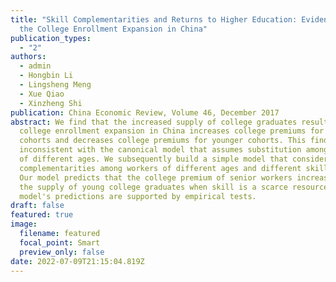 ```yaml
---
title: "Skill Complementarities and Returns to Higher Education: Evidence from
  the College Enrollment Expansion in China"
publication_types:
  - "2"
authors:
  - admin
  - Hongbin Li
  - Lingsheng Meng
  - Xue Qiao
  - Xinzheng Shi
publication: China Economic Review, Volume 46, December 2017
abstract: We find that the increased supply of college graduates resulting from
  college enrollment expansion in China increases college premiums for older
  cohorts and decreases college premiums for younger cohorts. This finding is
  inconsistent with the canonical model that assumes substitution among workers
  of different ages. We subsequently build a simple model that considers
  complementarities among workers of different ages and different skill levels.
  Our model predicts that the college premium of senior workers increases with
  the supply of young college graduates when skill is a scarce resource. The
  model's predictions are supported by empirical tests.
draft: false
featured: true
image:
  filename: featured
  focal_point: Smart
  preview_only: false
date: 2022-07-09T21:15:04.819Z
---
```

